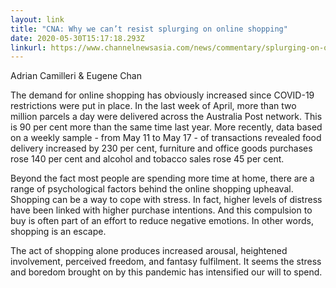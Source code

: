 ```yaml
---
layout: link
title: "CNA: Why we can’t resist splurging on online shopping"
date: 2020-05-30T15:17:18.293Z
linkurl: https://www.channelnewsasia.com/news/commentary/splurging-on-online-shopping-temptation-retail-12778992
---
```

Adrian Camilleri & Eugene Chan

The demand for online shopping has obviously increased since COVID-19 restrictions were put in place. In the last week of April, more than two million parcels a day were delivered across the Australia Post network. This is 90 per cent more than the same time last year. More recently, data based on a weekly sample - from May 11 to May 17 - of transactions revealed food delivery increased by 230 per cent, furniture and office goods purchases rose 140 per cent and alcohol and tobacco sales rose 45 per cent.

Beyond the fact most people are spending more time at home, there are a range of psychological factors behind the online shopping upheaval. Shopping can be a way to cope with stress. In fact, higher levels of distress have been linked with higher purchase intentions. And this compulsion to buy is often part of an effort to reduce negative emotions. In other words, shopping is an escape.

The act of shopping alone produces increased arousal, heightened involvement, perceived freedom, and fantasy fulfilment. It seems the stress and boredom brought on by this pandemic has intensified our will to spend.
